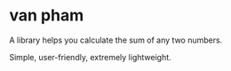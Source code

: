 # van pham
A library helps you calculate the sum of any two numbers.

Simple, user-friendly, extremely lightweight.
